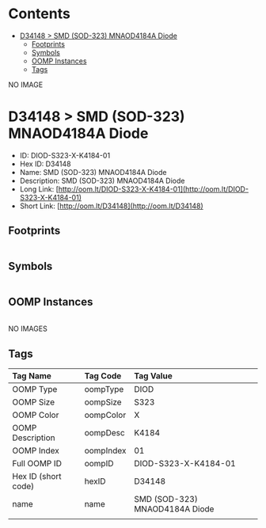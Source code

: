 



Contents
========

* [D34148 > SMD (SOD-323) MNAOD4184A Diode](#d34148--smd-sod-323-mnaod4184a-diode)
	* [Footprints](#footprints)
	* [Symbols](#symbols)
	* [OOMP Instances](#oomp-instances)
	* [Tags](#tags)
  
NO IMAGE  
# D34148 > SMD (SOD-323) MNAOD4184A Diode

- ID: DIOD-S323-X-K4184-01
- Hex ID: D34148
- Name: SMD (SOD-323) MNAOD4184A Diode
- Description: SMD (SOD-323) MNAOD4184A Diode
- Long Link: [http://oom.lt/DIOD-S323-X-K4184-01](http://oom.lt/DIOD-S323-X-K4184-01)
- Short Link: [http://oom.lt/D34148](http://oom.lt/D34148)

## Footprints
  

||||
| :--- | :--- | :--- |

## Symbols
  

||||
| :--- | :--- | :--- |

## OOMP Instances
  

||||
| :--- | :--- | :--- |
  
NO IMAGES  
## Tags
  

|Tag Name|Tag Code|Tag Value|
| :--- | :--- | :--- |
|OOMP Type|oompType|DIOD|
|OOMP Size|oompSize|S323|
|OOMP Color|oompColor|X|
|OOMP Description|oompDesc|K4184|
|OOMP Index|oompIndex|01|
|Full OOMP ID|oompID|DIOD-S323-X-K4184-01|
|Hex ID (short code)|hexID|D34148|
|name|name|SMD (SOD-323) MNAOD4184A Diode|
||||
